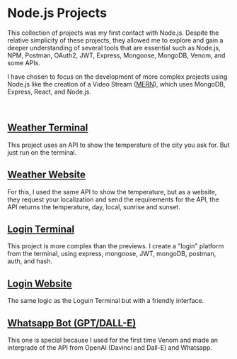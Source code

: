 # Node.js Projects

This collection of projects was my first contact with Node.js. Despite the relative simplicity of these projects, they allowed me to explore and gain a deeper understanding of several tools that are essential such as Node.js, NPM, Postman, OAuth2, JWT, Express, Mongoose, MongoDB, Venom, and some APIs.

I have chosen to focus on the development of more complex projects using Node.js like the creation of a Video Stream ([MERN](https://github.com/renanbotasse/mern-videostream)), which uses MongoDB, Express, React, and Node.js.

<br>

## [Weather Terminal](https://github.com/renanbotasse/nodejs-projects/tree/main/node-weather-terminal)
This project uses an API to show the temperature of the city you ask for. But just run on the terminal.  

## [Weather Website](https://github.com/renanbotasse/nodejs-projects/tree/main/node-weather-web)
For this, I used the same API to show the temperature, but as a website, they request your localization and send the requirements for the API, the API returns the temperature, day, local, sunrise and sunset.

## [Login Terminal](https://github.com/renanbotasse/nodejs-projects/tree/main/node-loguin)
This project is more complex than the previews. I create a "login" platform from the terminal, using express, mongoose, JWT,  mongoDB,  postman, auth, and hash.

## [Login Website](https://github.com/renanbotasse/nodejs-projects/tree/main/node-server)
The same logic as the Loguin Terminal but with a friendly interface.

## [Whatsapp Bot (GPT/DALL-E)](https://github.com/renanbotasse/nodejs-projects/tree/main/node-whatsappGpt)
This one is special because I used for the first time Venom and made an intergrade of the API from OpenAI (Davinci and Dall-E) and Whatsapp. 
